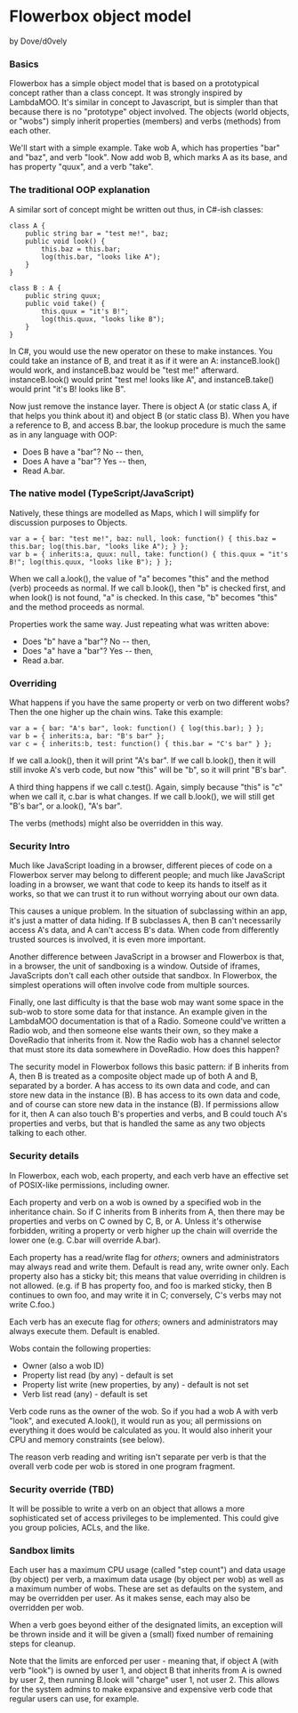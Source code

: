 # Flowerbox object model
by Dove/d0vely

### Basics

Flowerbox has a simple object model that is based on a prototypical concept rather than a class concept. It was strongly inspired by LambdaMOO. It's similar in concept to Javascript, but is simpler than that because there is no "prototype" object involved. The objects (world objects, or "wobs") simply inherit properties (members) and verbs (methods) from each other.

We'll start with a simple example. Take wob A, which has properties "bar" and "baz", and verb "look". Now add wob B, which marks A as its base, and has property "quux", and a verb "take".


### The traditional OOP explanation

A similar sort of concept might be written out thus, in C#-ish classes:

```
class A {
	public string bar = "test me!", baz;
	public void look() {
		this.baz = this.bar;
		log(this.bar, "looks like A");
	}
}

class B : A {
	public string quux;
	public void take() {
		this.quux = "it's B!";
		log(this.quux, "looks like B");
	}
}
```

In C#, you would use the new operator on these to make instances. You could take an instance of B, and treat it as if it were an A: instanceB.look() would work, and instanceB.baz would be "test me!" afterward. instanceB.look() would print "test me! looks like A", and instanceB.take() would print "it's B! looks like B".

Now just remove the instance layer. There is object A (or static class A, if that helps you think about it) and object B (or static class B). When you have a reference to B, and access B.bar, the lookup procedure is much the same as in any language with OOP:

- Does B have a "bar"? No -- then,
- Does A have a "bar"? Yes -- then,
- Read A.bar.


### The native model (TypeScript/JavaScript)

Natively, these things are modelled as Maps, which I will simplify for discussion purposes to Objects.

```
var a = { bar: "test me!", baz: null, look: function() { this.baz = this.bar; log(this.bar, "looks like A"); } };
var b = { inherits:a, quux: null, take: function() { this.quux = "it's B!"; log(this.quux, "looks like B"); } };
```

When we call a.look(), the value of "a" becomes "this" and the method (verb) proceeds as normal. If we call b.look(), then "b" is checked first, and when look() is not found, "a" is checked. In this case, "b" becomes "this" and the method proceeds as normal.

Properties work the same way. Just repeating what was written above:

- Does "b" have a "bar"? No -- then,
- Does "a" have a "bar"? Yes -- then,
- Read a.bar.


### Overriding

What happens if you have the same property or verb on two different wobs? Then the one higher up the chain wins. Take this example:

```
var a = { bar: "A's bar", look: function() { log(this.bar); } };
var b = { inherits:a, bar: "B's bar" };
var c = { inherits:b, test: function() { this.bar = "C's bar" } };
```

If we call a.look(), then it will print "A's bar". If we call b.look(), then it will still invoke A's verb code, but now "this" will be "b", so it will print "B's bar".

A third thing happens if we call c.test(). Again, simply because "this" is "c" when we call it, c.bar is what changes. If we call b.look(), we will still get "B's bar", or a.look(), "A's bar".

The verbs (methods) might also be overridden in this way.


### Security Intro

Much like JavaScript loading in a browser, different pieces of code on a Flowerbox server may belong to different people; and much like JavaScript loading in a browser, we want that code to keep its hands to itself as it works, so that we can trust it to run without worrying about our own data.

This causes a unique problem. In the situation of subclassing within an app, it's just a matter of data hiding. If B subclasses A, then B can't necessarily access A's data, and A can't access B's data. When code from differently trusted sources is involved, it is even more important.

Another difference between JavaScript in a browser and Flowerbox is that, in a browser, the unit of sandboxing is a window. Outside of iframes, JavaScripts don't call each other outside that sandbox. In Flowerbox, the simplest operations will often involve code from multiple sources.

Finally, one last difficulty is that the base wob may want some space in the sub-wob to store some data for that instance. An example given in the LambdaMOO documentation is that of a Radio. Someone could've written a Radio wob, and then someone else wants their own, so they make a DoveRadio that inherits from it. Now the Radio wob has a channel selector that must store its data somewhere in DoveRadio. How does this happen?

The security model in Flowerbox follows this basic pattern: if B inherits from A, then B is treated as a composite object made up of both A and B, separated by a border. A has access to its own data and code, and can store new data in the instance (B). B has access to its own data and code, and of course can store new data in the instance (B). If permissions allow for it, then A can also touch B's properties and verbs, and B could touch A's properties and verbs, but that is handled the same as any two objects talking to each other.


### Security details

In Flowerbox, each wob, each property, and each verb have an effective set of POSIX-like permissions, including owner.

Each property and verb on a wob is owned by a specified wob in the inheritance chain. So if C inherits from B inherits from A, then there may be properties and verbs on C owned by C, B, or A. Unless it's otherwise forbidden, writing a property or verb higher up the chain will override the lower one (e.g. C.bar will override A.bar).

Each property has a read/write flag for *others*; owners and administrators may always read and write them. Default is read any, write owner only. Each property also has a sticky bit; this means that value overriding in children is not allowed. (e.g. if B has property foo, and foo is marked sticky, then B continues to own foo, and may write it in C; conversely, C's verbs may not write C.foo.)

Each verb has an execute flag for *others*; owners and administrators may always execute them. Default is enabled.

Wobs contain the following properties:

- Owner (also a wob ID)
- Property list read (by any) - default is set
- Property list write (new properties, by any) - default is not set
- Verb list read (any) - default is set

Verb code runs as the owner of the wob. So if you had a wob A with verb "look", and executed A.look(), it would run as you; all permissions on everything it does would be calculated as you. It would also inherit your CPU and memory constraints (see below).

The reason verb reading and writing isn't separate per verb is that the overall verb code per wob is stored in one program fragment.


### Security override (TBD)

It will be possible to write a verb on an object that allows a more sophisticated set of access privileges to be implemented. This could give you group policies, ACLs, and the like.


### Sandbox limits

Each user has a maximum CPU usage (called "step count") and data usage (by object) per verb, a maximum data usage (by object per wob) as well as a maximum number of wobs. These are set as defaults on the system, and may be overridden per user. As it makes sense, each may also be overridden per wob.

When a verb goes beyond either of the designated limits, an exception will be thrown inside and it will be given a (small) fixed number of remaining steps for cleanup.

Note that the limits are enforced per user - meaning that, if object A (with verb "look") is owned by user 1, and object B that inherits from A is owned by user 2, then running B.look will "charge" user 1, not user 2. This allows for the system admins to make expansive and expensive verb code that regular users can use, for example.
